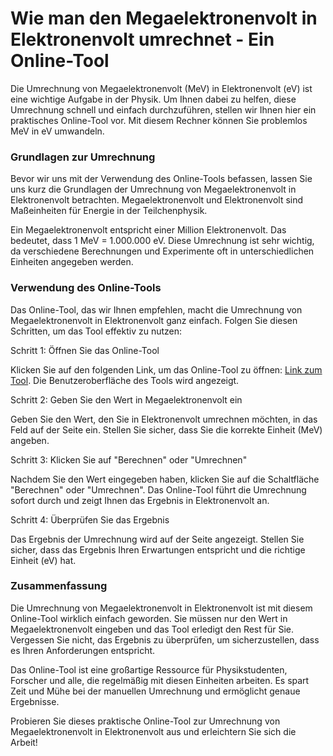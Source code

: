 Wie man den Megaelektronenvolt in Elektronenvolt umrechnet - Ein Online-Tool
============================================================================

Die Umrechnung von Megaelektronenvolt (MeV) in Elektronenvolt (eV) ist eine wichtige Aufgabe in der Physik. Um Ihnen dabei zu helfen, diese Umrechnung schnell und einfach durchzuführen, stellen wir Ihnen hier ein praktisches Online-Tool vor. Mit diesem Rechner können Sie problemlos MeV in eV umwandeln.

### Grundlagen zur Umrechnung

Bevor wir uns mit der Verwendung des Online-Tools befassen, lassen Sie uns kurz die Grundlagen der Umrechnung von Megaelektronenvolt in Elektronenvolt betrachten. Megaelektronenvolt und Elektronenvolt sind Maßeinheiten für Energie in der Teilchenphysik.

Ein Megaelektronenvolt entspricht einer Million Elektronenvolt. Das bedeutet, dass 1 MeV = 1.000.000 eV. Diese Umrechnung ist sehr wichtig, da verschiedene Berechnungen und Experimente oft in unterschiedlichen Einheiten angegeben werden.

### Verwendung des Online-Tools

Das Online-Tool, das wir Ihnen empfehlen, macht die Umrechnung von Megaelektronenvolt in Elektronenvolt ganz einfach. Folgen Sie diesen Schritten, um das Tool effektiv zu nutzen:

Schritt 1: Öffnen Sie das Online-Tool

Klicken Sie auf den folgenden Link, um das Online-Tool zu öffnen: [Link zum Tool](https://www.onlinecalculatorsfree.com/de/convert/megaelectron-volts-to-electron-volts.html). Die Benutzeroberfläche des Tools wird angezeigt.

Schritt 2: Geben Sie den Wert in Megaelektronenvolt ein

Geben Sie den Wert, den Sie in Elektronenvolt umrechnen möchten, in das Feld auf der Seite ein. Stellen Sie sicher, dass Sie die korrekte Einheit (MeV) angeben.

Schritt 3: Klicken Sie auf "Berechnen" oder "Umrechnen"

Nachdem Sie den Wert eingegeben haben, klicken Sie auf die Schaltfläche "Berechnen" oder "Umrechnen". Das Online-Tool führt die Umrechnung sofort durch und zeigt Ihnen das Ergebnis in Elektronenvolt an.

Schritt 4: Überprüfen Sie das Ergebnis

Das Ergebnis der Umrechnung wird auf der Seite angezeigt. Stellen Sie sicher, dass das Ergebnis Ihren Erwartungen entspricht und die richtige Einheit (eV) hat.

### Zusammenfassung

Die Umrechnung von Megaelektronenvolt in Elektronenvolt ist mit diesem Online-Tool wirklich einfach geworden. Sie müssen nur den Wert in Megaelektronenvolt eingeben und das Tool erledigt den Rest für Sie. Vergessen Sie nicht, das Ergebnis zu überprüfen, um sicherzustellen, dass es Ihren Anforderungen entspricht.

Das Online-Tool ist eine großartige Ressource für Physikstudenten, Forscher und alle, die regelmäßig mit diesen Einheiten arbeiten. Es spart Zeit und Mühe bei der manuellen Umrechnung und ermöglicht genaue Ergebnisse.

Probieren Sie dieses praktische Online-Tool zur Umrechnung von Megaelektronenvolt in Elektronenvolt aus und erleichtern Sie sich die Arbeit!